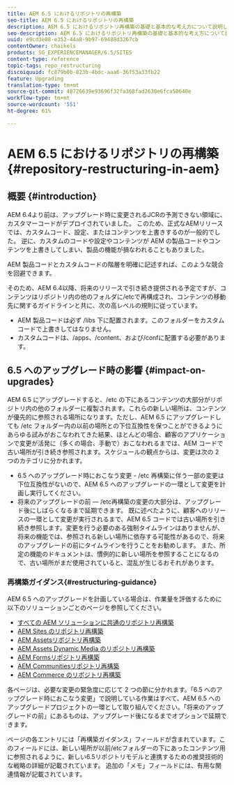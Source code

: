 ```yaml
---
title: AEM 6.5 におけるリポジトリの再構築
seo-title: AEM 6.5 におけるリポジトリの再構築
description: AEM 6.5 におけるリポジトリ再構築の基礎と基本的な考え方について説明します。
seo-description: AEM 6.5 におけるリポジトリ再構築の基礎と基本的な考え方について説明します。
uuid: e9cd3e88-e352-44a8-9b97-69488d3267cb
contentOwner: chaikels
products: SG_EXPERIENCEMANAGER/6.5/SITES
content-type: reference
topic-tags: repo_restructuring
discoiquuid: fc879b0b-823b-4bdc-aaa6-36f53a33fb22
feature: Upgrading
translation-type: tm+mt
source-git-commit: 48726639e93696f32fa368fad2630e6fca50640e
workflow-type: tm+mt
source-wordcount: '551'
ht-degree: 61%

---
```



# AEM 6.5 におけるリポジトリの再構築{#repository-restructuring-in-aem}

## 概要 {#introduction}

AEM 6.4より前は、アップグレード時に変更されるJCRの予測できない領域に、カスタマーコードがデプロイされていました。 このため、正式なAEMリリースでは、カスタムコード、設定、またはコンテンツを上書きするのが一般的でした。 逆に、カスタムのコードや設定やコンテンツが AEM の製品コードやコンテンツを上書きしてしまい、製品の機能が損なわれることもありました。

AEM 製品コードとカスタムコードの階層を明確に記述すれば、このような競合を回避できます。

そのため、AEM 6.4以降、将来のリリースで引き続き提供される予定ですが、コンテンツはリポジトリ内の他のフォルダに/etcで再構成され、コンテンツの移動先に関するガイドラインと共に、次の高レベルの規則に従っています。

* AEM 製品コードは必ず /libs 下に配置されます。このフォルダーをカスタムコードで上書きしてはなりません。
* カスタムコードは、/apps、/content、および/confに配置する必要があります。

## 6.5 へのアップグレード時の影響 {#impact-on-upgrades}

AEM 6.5 にアップグレードすると、/etc の下にあるコンテンツの大部分がリポジトリ内の他のフォルダーに複製されます。これらの新しい場所は、コンテンツが優先的に参照される場所になります。ただし、AEM 6.5 にアップグレードしても /etc フォルダー内の以前の場所との下位互換性を保つことができるようにあらゆる試みがおこなわれてきた結果、ほとんどの場合、顧客のアプリケーションで変更が活発に（多くの場合、手動で）おこなわれるまでは、AEM コードで古い場所が引き続き参照されます。スケジュールの観点からは、変更は次の 2 つのカテゴリに分かれます。

* 6.5 へのアップグレード時におこなう変更 - /etc 再構築に伴う一部の変更は下位互換性がないので、AEM 6.5 へのアップグレードの一環として変更を計画し実行してください。
* 将来のアップグレードの前 — /etc再構築の変更の大部分は、アップグレード後にしばらくなるまで延期できます。 既に述べたように、顧客へのリリースの一環として変更が実行されるまで、AEM 6.5 コードでは古い場所を引き続き参照します。変更を行う必要のある強制タイムラインはありませんが、将来の機能では、参照される新しい場所に依存する可能性があるので、将来のアップグレードの前にタイムラインを行うことをお勧めします。 また、所定の機能のドキュメントは、慣例的に新しい場所を参照することになるので、古い場所がまだ使用されていると、混乱が生じるおそれがあります。

### 再構築ガイダンス{#restructuring-guidance}

AEM 6.5 へのアップグレードを計画している場合は、作業量を評価するために以下のソリューションごとのページを参照してください。

* [すべての AEM ソリューションに共通のリポジトリ再構築](/help/sites-deploying/all-repository-restructuring-in-aem-6-5.md)
* [AEM Sites のリポジトリ再構築](/help/sites-deploying/sites-repository-restructuring-in-aem-6-5.md)
* [AEM Assetsリポジトリ再構築](/help/sites-deploying/assets-repository-restructuring-in-aem-6-5.md)
* [AEM Assets Dynamic Media のリポジトリ再構築](/help/sites-deploying/dynamicmedia-repository-restructuring-in-aem-6-5.md)
* [AEM Formsリポジトリ再構築](/help/sites-deploying/forms-repository-restructuring-in-aem-6-5.md)
* [AEM Communitiesリポジトリ再構築](/help/sites-deploying/communities-repository-restructuring-in-aem-6-5.md)
* [AEM Commerce のリポジトリ再構築](/help/sites-deploying/ecommerce-repository-restructuring-in-aem-6-5.md)

各ページは、必要な変更の緊急度に応じて 2 つの節に分かれます。「6.5 へのアップグレード時におこなう変更」で説明している作業はすべて、AEM 6.5 へのアップグレードプロジェクトの一環として取り組んでください。「将来のアップグレードの前」にあるものは、アップグレード後になるまでオプションで延期できます。

ページの各エントリには「再構築ガイダンス」フィールドが含まれています。このフィールドには、新しい場所が以前/etcフォルダーの下にあったコンテンツ用に参照されるように、新しい6.5リポジトリモデルと連携するための推奨技術的な戦略の詳細が記載されています。 追加の「メモ」フィールドには、有用な関連情報が記載されています。
